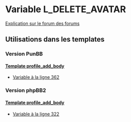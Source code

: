 # Variable L_DELETE_AVATAR
[Explication sur le forum des forums](http://forum.forumactif.com/t294113-listing-des-variables#L_DELETE_AVATAR)

## Utilisations dans les templates

### Version PunBB

#### [Template profile_add_body](punbb/profile_add_body.md)
* [Variable à la ligne 362](../punbb/profile_add_body.tpl#L362)

### Version phpBB2

#### [Template profile_add_body](subsilver/profile_add_body.md)
* [Variable à la ligne 322](../subsilver/profile_add_body.tpl#L322)